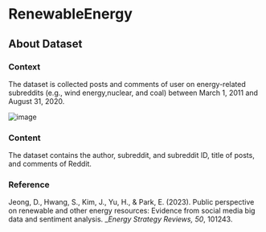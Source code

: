 # RenewableEnergy

## About Dataset

### Context
The dataset is collected posts and comments of user on energy-related subreddits (e.g., wind energy,nuclear, and coal) between March 1, 2011 and August 31, 2020.

![image](https://user-images.githubusercontent.com/96400041/202964799-06624b90-7a4e-41a6-9cad-632ee5ca1f4d.png)

### Content
The dataset contains the author, subreddit, and subreddit ID, title of posts, and comments of Reddit.

### Reference
Jeong, D., Hwang, S., Kim, J., Yu, H., & Park, E. (2023). Public perspective on renewable and other energy resources: Evidence from social media big data and sentiment analysis. __Energy Strategy Reviews, 50_, 101243.
